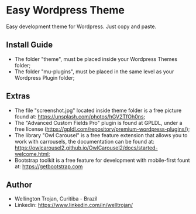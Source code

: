 # Easy Wordpress Theme
Easy development theme for Wordpress. Just copy and paste.

## Install Guide
- The folder "theme", must be placed inside your Wordpress Themes folder;
- The folder "mu-plugins", must be placed in the same level as your Wordpress Plugin folder;

## Extras
- The file "screenshot.jpg" located inside theme folder is a free picture found at: https://unsplash.com/photos/hGV2TfOh0ns;
- The "Advanced Custom Fields Pro" plugin is found at GPLDL, under a free license (https://gpldl.com/repository/premium-wordpress-plugins/);
- The library "Owl Carousel" is a free feature extension that allows you to work with carrousels, the documentation can be found at: https://owlcarousel2.github.io/OwlCarousel2/docs/started-welcome.html;
- Bootstrap toolkit is a free feature for development with mobile-first fount at: https://getbootstrap.com

## Author
- Wellington Trojan, Curitiba - Brazil
- Linkedin: https://www.linkedin.com/in/welltrojan/